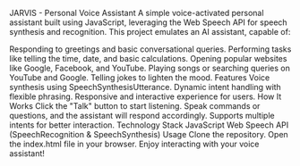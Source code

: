 JARVIS - Personal Voice Assistant
A simple voice-activated personal assistant built using JavaScript, leveraging the Web Speech API for speech synthesis and recognition. This project emulates an AI assistant, capable of:

Responding to greetings and basic conversational queries.
Performing tasks like telling the time, date, and basic calculations.
Opening popular websites like Google, Facebook, and YouTube.
Playing songs or searching queries on YouTube and Google.
Telling jokes to lighten the mood.
Features
Voice synthesis using SpeechSynthesisUtterance.
Dynamic intent handling with flexible phrasing.
Responsive and interactive experience for users.
How It Works
Click the "Talk" button to start listening.
Speak commands or questions, and the assistant will respond accordingly.
Supports multiple intents for better interaction.
Technology Stack
JavaScript
Web Speech API (SpeechRecognition & SpeechSynthesis)
Usage
Clone the repository.
Open the index.html file in your browser.
Enjoy interacting with your voice assistant!
